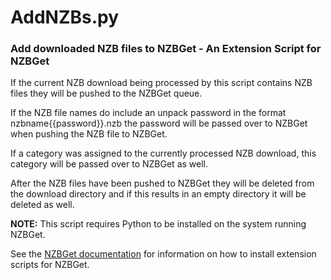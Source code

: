 # AddNZBs.py

### Add downloaded NZB files to NZBGet - An Extension Script for NZBGet

If the current NZB download being processed by this script contains NZB files they will be pushed to the NZBGet queue.

If the NZB file names do include an unpack password in the format nzbname{{password}}.nzb the password will be passed over to NZBGet when pushing the NZB file to NZBGet.

If a category was assigned to the currently processed NZB download, this category will be passed over to NZBGet as well.

After the NZB files have been pushed to NZBGet they will be deleted from the download directory and if this results in an empty directory it will be deleted as well.

__NOTE:__ This script requires Python to be installed on the system running NZBGet.

See the [NZBGet documentation](https://nzbget.net/extension-scripts) for information on how to install extension scripts for NZBGet.